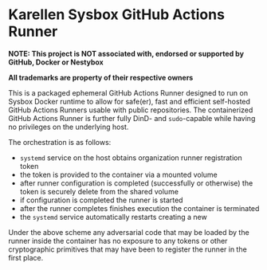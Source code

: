 # Karellen Sysbox GitHub Actions Runner

**NOTE: This project is NOT associated with, endorsed or supported by GitHub, Docker or Nestybox**

**All trademarks are property of their respective owners**

This is a packaged ephemeral GitHub Actions Runner designed to run on Sysbox Docker runtime to allow
for safe(er), fast and efficient self-hosted GitHub Actions Runners usable with public repositories.
The containerized GitHub Actions Runner is further fully DinD- and `sudo`-capable while having no privileges on the 
underlying host.

The orchestration is as follows:
* `systemd` service on the host obtains organization runner registration token
* the token is provided to the container via a mounted volume
* after runner configuration is completed (successfully or otherwise) the token is securely delete from the 
  shared volume
* if configuration is completed the runner is started
* after the runner completes finishes execution the container is terminated
* the `systemd` service automatically restarts creating a new 

Under the above scheme any adversarial code that may be loaded by the runner inside the container has no exposure to
any tokens or other cryptographic primitives that may have been to register the runner in the first place.
